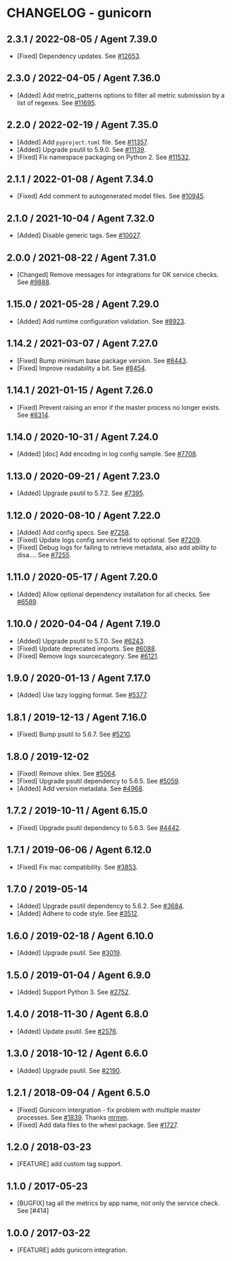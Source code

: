 # CHANGELOG - gunicorn

## 2.3.1 / 2022-08-05 / Agent 7.39.0

* [Fixed] Dependency updates. See [#12653](https://github.com/DataDog/integrations-core/pull/12653).

## 2.3.0 / 2022-04-05 / Agent 7.36.0

* [Added] Add metric_patterns options to filter all metric submission by a list of regexes. See [#11695](https://github.com/DataDog/integrations-core/pull/11695).

## 2.2.0 / 2022-02-19 / Agent 7.35.0

* [Added] Add `pyproject.toml` file. See [#11357](https://github.com/DataDog/integrations-core/pull/11357).
* [Added] Upgrade psutil to 5.9.0. See [#11139](https://github.com/DataDog/integrations-core/pull/11139).
* [Fixed] Fix namespace packaging on Python 2. See [#11532](https://github.com/DataDog/integrations-core/pull/11532).

## 2.1.1 / 2022-01-08 / Agent 7.34.0

* [Fixed] Add comment to autogenerated model files. See [#10945](https://github.com/DataDog/integrations-core/pull/10945).

## 2.1.0 / 2021-10-04 / Agent 7.32.0

* [Added] Disable generic tags. See [#10027](https://github.com/DataDog/integrations-core/pull/10027).

## 2.0.0 / 2021-08-22 / Agent 7.31.0

* [Changed] Remove messages for integrations for OK service checks. See [#9888](https://github.com/DataDog/integrations-core/pull/9888).

## 1.15.0 / 2021-05-28 / Agent 7.29.0

* [Added] Add runtime configuration validation. See [#8923](https://github.com/DataDog/integrations-core/pull/8923).

## 1.14.2 / 2021-03-07 / Agent 7.27.0

* [Fixed] Bump minimum base package version. See [#8443](https://github.com/DataDog/integrations-core/pull/8443).
* [Fixed] Improve readability a bit. See [#8454](https://github.com/DataDog/integrations-core/pull/8454).

## 1.14.1 / 2021-01-15 / Agent 7.26.0

* [Fixed] Prevent raising an error if the master process no longer exists. See [#8314](https://github.com/DataDog/integrations-core/pull/8314).

## 1.14.0 / 2020-10-31 / Agent 7.24.0

* [Added] [doc] Add encoding in log config sample. See [#7708](https://github.com/DataDog/integrations-core/pull/7708).

## 1.13.0 / 2020-09-21 / Agent 7.23.0

* [Added] Upgrade psutil to 5.7.2. See [#7395](https://github.com/DataDog/integrations-core/pull/7395).

## 1.12.0 / 2020-08-10 / Agent 7.22.0

* [Added] Add config specs. See [#7258](https://github.com/DataDog/integrations-core/pull/7258).
* [Fixed] Update logs config service field to optional. See [#7209](https://github.com/DataDog/integrations-core/pull/7209).
* [Fixed] Debug logs for failing to retrieve metadata, also add ability to disa…. See [#7255](https://github.com/DataDog/integrations-core/pull/7255).

## 1.11.0 / 2020-05-17 / Agent 7.20.0

* [Added] Allow optional dependency installation for all checks. See [#6589](https://github.com/DataDog/integrations-core/pull/6589).

## 1.10.0 / 2020-04-04 / Agent 7.19.0

* [Added] Upgrade psutil to 5.7.0. See [#6243](https://github.com/DataDog/integrations-core/pull/6243).
* [Fixed] Update deprecated imports. See [#6088](https://github.com/DataDog/integrations-core/pull/6088).
* [Fixed] Remove logs sourcecategory. See [#6121](https://github.com/DataDog/integrations-core/pull/6121).

## 1.9.0 / 2020-01-13 / Agent 7.17.0

* [Added] Use lazy logging format. See [#5377](https://github.com/DataDog/integrations-core/pull/5377).

## 1.8.1 / 2019-12-13 / Agent 7.16.0

* [Fixed] Bump psutil to 5.6.7. See [#5210](https://github.com/DataDog/integrations-core/pull/5210).

## 1.8.0 / 2019-12-02

* [Fixed] Remove shlex. See [#5064](https://github.com/DataDog/integrations-core/pull/5064).
* [Fixed] Upgrade psutil dependency to 5.6.5. See [#5059](https://github.com/DataDog/integrations-core/pull/5059).
* [Added] Add version metadata. See [#4968](https://github.com/DataDog/integrations-core/pull/4968).

## 1.7.2 / 2019-10-11 / Agent 6.15.0

* [Fixed] Upgrade psutil dependency to 5.6.3. See [#4442](https://github.com/DataDog/integrations-core/pull/4442).

## 1.7.1 / 2019-06-06 / Agent 6.12.0

* [Fixed] Fix mac compatibility. See [#3853](https://github.com/DataDog/integrations-core/pull/3853).

## 1.7.0 / 2019-05-14

* [Added] Upgrade psutil dependency to 5.6.2. See [#3684](https://github.com/DataDog/integrations-core/pull/3684).
* [Added] Adhere to code style. See [#3512](https://github.com/DataDog/integrations-core/pull/3512).

## 1.6.0 / 2019-02-18 / Agent 6.10.0

* [Added] Upgrade psutil. See [#3019](https://github.com/DataDog/integrations-core/pull/3019).

## 1.5.0 / 2019-01-04 / Agent 6.9.0

* [Added] Support Python 3. See [#2752](https://github.com/DataDog/integrations-core/pull/2752).

## 1.4.0 / 2018-11-30 / Agent 6.8.0

* [Added] Update psutil. See [#2576](https://github.com/DataDog/integrations-core/pull/2576).

## 1.3.0 / 2018-10-12 / Agent 6.6.0

* [Added] Upgrade psutil. See [#2190](https://github.com/DataDog/integrations-core/pull/2190).

## 1.2.1 / 2018-09-04 / Agent 6.5.0

* [Fixed] Gunicorn intergration - fix problem with multiple master processes. See [#1839](https://github.com/DataDog/integrations-core/pull/1839). Thanks [mrmm](https://github.com/mrmm).
* [Fixed] Add data files to the wheel package. See [#1727](https://github.com/DataDog/integrations-core/pull/1727).

## 1.2.0 / 2018-03-23

* [FEATURE] add custom tag support.

## 1.1.0 / 2017-05-23

* [BUGFIX] tag all the metrics by app name, not only the service check. See [#414]

## 1.0.0 / 2017-03-22

* [FEATURE] adds gunicorn integration.
